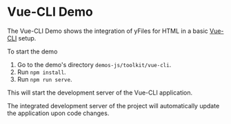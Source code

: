 <!--
 //////////////////////////////////////////////////////////////////////////////
 // @license
 // This demo file is part of yFiles for HTML 2.3.0.3.
 // Use is subject to license terms.
 //
 // Copyright (c) 2000-2020 by yWorks GmbH, Vor dem Kreuzberg 28,
 // 72070 Tuebingen, Germany. All rights reserved.
 //
 //////////////////////////////////////////////////////////////////////////////
-->
# Vue-CLI Demo

The Vue-CLI Demo shows the integration of yFiles for HTML in a basic [Vue-CLI](https://cli.vuejs.org/) setup.

To start the demo

1.  Go to the demo's directory `demos-js/toolkit/vue-cli`.
2.  Run `npm install`.
3.  Run `npm run serve`.

This will start the development server of the Vue-CLI application.

The integrated development server of the project will automatically update the application upon code changes.
